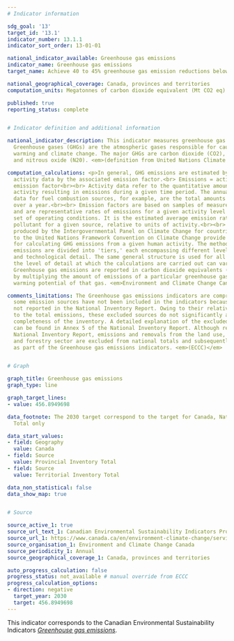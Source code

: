 ```yaml
---
# Indicator information

sdg_goal: '13'
target_id: '13.1'
indicator_number: 13.1.1
indicator_sort_order: 13-01-01

national_indicator_available: Greenhouse gas emissions
indicator_name: Greenhouse gas emissions
target_name: Achieve 40 to 45% greenhouse gas emission reductions below 2005 levels by 2030, and achieve net-zero greenhouse gas emissions by 2050

national_geographical_coverage: Canada, provinces and territories
computation_units: Megatonnes of carbon dioxide equivalent (Mt CO2 eq)

published: true
reporting_status: complete


# Indicator definition and additional information

national_indicator_description: This indicator measures greenhouse gas emissions.
  Greenhouse gases (GHGs) are the atmospheric gases responsible for causing global
  warming and climate change. The major GHGs are carbon dioxide (CO2), methane (CH4)
  and nitrous oxide (N20). <em>(definition from United Nations Climate Change)</em>

computation_calculations: <p>In general, GHG emissions are estimated by multiplying
  activity data by the associated emission factor.<br> Emissions = activity data ×
  emission factor<br><br> Activity data refer to the quantitative amount of human
  activity resulting in emissions during a given time period. The annual activity
  data for fuel combustion sources, for example, are the total amounts of fuel burned
  over a year.<br><br> Emission factors are based on samples of measurement data,
  and are representative rates of emissions for a given activity level under a given
  set of operating conditions. It is the estimated average emission rate of a given
  pollutant for a given source, relative to units of activity.<br><br> Guidelines
  produced by the Intergovernmental Panel on Climate Change for countries reporting
  to the United Nations Framework Convention on Climate Change provide various methods
  for calculating GHG emissions from a given human activity. The methods for estimating
  emissions are divided into 'tiers,' each encompassing different levels of activity
  and technological detail. The same general structure is used for all tiers, while
  the level of detail at which the calculations are carried out can vary.<br><br>
  Greenhouse gas emissions are reported in carbon dioxide equivalents (CO2 eq), determined
  by multiplying the amount of emissions of a particular greenhouse gas by the global
  warming potential of that gas. <em>Environment and Climate Change Canada (ECCC)</em></p>

comments_limitations: The Greenhouse gas emissions indicators are comprehensive but
  some emission sources have not been included in the indicators because they are
  not reported in the National Inventory Report. Owing to their relatively small contributions
  to the total emissions, these excluded sources do not significantly affect the overall
  completeness of the inventory. A detailed explanation of the excluded emission sources
  can be found in Annex 5 of the National Inventory Report. Although reported in the
  National Inventory Report, emissions and removals from the land use, land use change
  and forestry sector are excluded from national totals and subsequently not reported
  as part of the Greenhouse gas emissions indicators. <em>(ECCC)</em>


# Graph

graph_title: Greenhouse gas emissions
graph_type: line

graph_target_lines:
- value: 456.8949698

data_footnote: The 2030 target correspond to the target for Canada, National Inventory
  Total only

data_start_values:
- field: Geography
  value: Canada
- field: Source
  value: Provincial Inventory Total
- field: Source
  value: Territorial Inventory Total

data_non_statistical: false
data_show_map: true


# Source

source_active_1: true
source_url_text_1: Canadian Environmental Sustainability Indicators Program, Greenhouse gas emissions
source_url_1: https://www.canada.ca/en/environment-climate-change/services/environmental-indicators/greenhouse-gas-emissions.html
source_organisation_1: Environment and Climate Change Canada
source_periodicity_1: Annual
source_geographical_coverage_1: Canada, provinces and territories

auto_progress_calculation: false
progress_status: not_available # manual override from ECCC
progress_calculation_options:
- direction: negative
  target_year: 2030
  target: 456.8949698
---
```

This indicator corresponds to the Canadian Environmental Sustainability Indicators <a href="https://www.canada.ca/en/environment-climate-change/services/environmental-indicators/greenhouse-gas-emissions.html"> <em>Greenhouse gas emissions</em></a>.